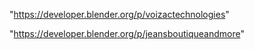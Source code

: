 "https://developer.blender.org/p/voizactechnologies"

"https://developer.blender.org/p/jeansboutiqueandmore"

 
